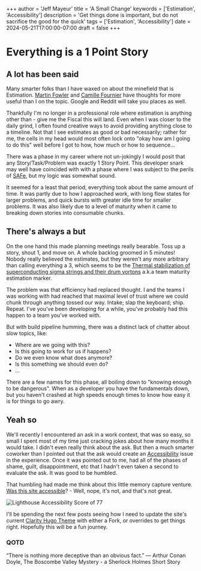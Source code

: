 +++
author = 'Jeff Mayeur'
title = 'A Small Change'
keywords = ['Estimation', 'Accessibility']
description = 'Get things done is important, but do not sacrifice the good for the quick'
tags = ['Estimation', 'Accessibility']
date = 2024-05-21T17:00:00-07:00
draft = false
+++

# Everything is a 1 Point Story

## A lot has been said
Many smarter folks than I have waxed on about the minefield that is Estimation. [Martin Fowler](https://martinfowler.com/bliki/PurposeOfEstimation.html) and [Camille Fournier](https://skamille.medium.com/yes-virginia-you-can-estimate-that-e33303eec9cf) have thoughts for more useful than I on the topic. Google and Reddit will take you places as well.

Thankfully I'm no longer in a professional role where estimation is anything other than - give me the Fiscal this will land. Even when I was closer to the daily grind, I often found creative ways to avoid providing anything close to a timeline. Not that I see estimates as good or bad necessarily; rather for me, the cells in my head would most often lock onto "okay how am I going to do this" well before I got to how, how much or how to sequence...

There was a phase in my career where not un-jokingly I would posit that any Story/Task/Problem was exactly 1 Story Point. This developer snark may well have coincided with with a phase where I was subject to the perils of [SAFe](https://scaledagileframework.com/story/), but my logic was somewhat sound.

It seemed for a least that period, everything took about the same amount of time. It was partly due to how I approached work, with long flow states for larger problems, and quick bursts with greater idle time for smaller problems. It was also likely due to a level of maturity when it came to breaking down stories into consumable chunks.

## There's always a but
On the one hand this made planning meetings really bearable. Toss up a story, shout 1, and move on. A whole backlog groomed in 5 minutes! Nobody really believed the estimates, but they weren't any more arbitrary than calling everything a 3, which seems to be the [Thermal stabilization of superconducting sigma strings and their drum vortons](https://journals.aps.org/prd/abstract/10.1103/PhysRevD.65.103520) a.k.a team maturity estimation marker.

The problem was that efficiency had replaced thought. I and the teams I was working with had reached that maximal level of trust where we could chunk through anything tossed our way. Intake; slap the keyboard; ship. Repeat. I've you've been developing for a while, you've probably had this happen to a team you've worked with.

But with build pipeline humming, there was a distinct lack of chatter about slow topics, like:
- Where are we going with this?
- Is this going to work for us if <insert pivot> happens?
- Do we even know what <inert code leaf> does anymore?
- Is this something we should even do?
- ...

There are a few names for this phase, all boiling down to "knowing enough to be dangerous". When as a developer you have the fundamentals down, but you haven't crashed at high speeds enough times to know how easy it is for things to go awry.

## Yeah so
We'll recently I encountered an ask in a work context, that was so easy, so small I spent most of my time just cracking jokes about how many months it would take. I didn't even really think about the ask. But then a much smarter coworker than I pointed out that the ask would create an [Accessibility](https://www.w3.org/TR/WCAG21/) issue in the experience. Once it was pointed out to me, had all of the phases of shame, guilt, disappointment, etc that I hadn't even taken a second to evaluate the ask. It was good to be humbled.

That humbling had made me think about this little memory capture venture. [Was this site accessible](https://pagespeed.web.dev/analysis/https-iguessthatworks-com/6xtz9m1bw4?form_factor=mobile)? - Well, nope, it's not, and that's not great.

![Lighthouse Accessibility Score of 77](/images/a-small-change/accessibile.png)

I'll be spending the next few posts seeing how I need to update the site's current [Clarity Hugo Theme](https://github.com/chipzoller/hugo-clarity/tree/master) with either a Fork, or overrides to get things right. Hopefully this will be a fun journey.


### QOTD
“There is nothing more deceptive than an obvious fact.”
― Arthur Conan Doyle, The Boscombe Valley Mystery - a Sherlock Holmes Short Story